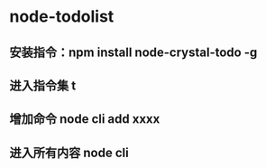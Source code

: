 # node-todolist
## 安装指令：npm install node-crystal-todo -g
## 进入指令集 t
## 增加命令 node cli add xxxx
## 进入所有内容 node cli

